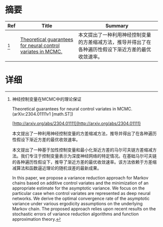 # 摘要

| Ref | Title | Summary |
| --- | --- | --- |
| [^1] | [Theoretical guarantees for neural control variates in MCMC.](http://arxiv.org/abs/2304.01111) | 本文提出了一种利用神经控制变量的方差缩减方法，推导并得出了在各种遍历性假设下渐近方差的最优收敛速率。 |

# 详细

[^1]: 神经控制变量在MCMC中的理论保证

    Theoretical guarantees for neural control variates in MCMC. (arXiv:2304.01111v1 [math.ST])

    [http://arxiv.org/abs/2304.01111](http://arxiv.org/abs/2304.01111)

    本文提出了一种利用神经控制变量的方差缩减方法，推导并得出了在各种遍历性假设下渐近方差的最优收敛速率。

    

    本文提出了一种基于加性控制变量和最小化渐近方差的马尔可夫链方差缩减方法。我们专注于控制变量表示为深度神经网络的特定情况。在基础马尔可夫链的各种遍历性假设下，推导了渐近方差的最优收敛速率。该方法依赖于方差缩减算法和函数逼近理论的随机误差的最新成果。

    In this paper, we propose a variance reduction approach for Markov chains based on additive control variates and the minimization of an appropriate estimate for the asymptotic variance. We focus on the particular case when control variates are represented as deep neural networks. We derive the optimal convergence rate of the asymptotic variance under various ergodicity assumptions on the underlying Markov chain. The proposed approach relies upon recent results on the stochastic errors of variance reduction algorithms and function approximation theory.
    

